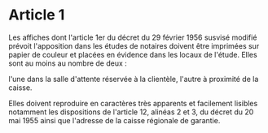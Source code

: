 # Article 1

Les affiches dont l'article 1er du décret du 29 février 1956 susvisé modifié prévoit l'apposition dans les études de notaires doivent être imprimées sur papier de couleur et placées en évidence dans les locaux de l'étude. Elles sont au moins au nombre de deux :

l'une dans la salle d'attente réservée à la clientèle, l'autre à proximité de la caisse.

Elles doivent reproduire en caractères très apparents et facilement lisibles notamment les dispositions de l'article 12, alinéas 2 et 3, du décret du 20 mai 1955 ainsi que l'adresse de la caisse régionale de garantie.

